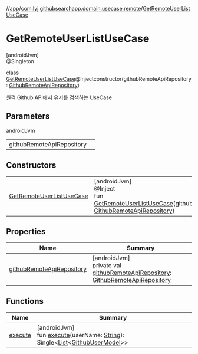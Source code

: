 //[app](../../../index.md)/[com.lyj.githubsearchapp.domain.usecase.remote](../index.md)/[GetRemoteUserListUseCase](index.md)

# GetRemoteUserListUseCase

[androidJvm]\
@Singleton

class [GetRemoteUserListUseCase](index.md)@Injectconstructor(githubRemoteApiRepository: [GithubRemoteApiRepository](../../com.lyj.githubsearchapp.domain.repository/-github-remote-api-repository/index.md))

원격 Github API에서 유저를 검색하는 UseCase

## Parameters

androidJvm

| | |
|---|---|
| githubRemoteApiRepository |  |

## Constructors

| | |
|---|---|
| [GetRemoteUserListUseCase](-get-remote-user-list-use-case.md) | [androidJvm]<br>@Inject<br>fun [GetRemoteUserListUseCase](-get-remote-user-list-use-case.md)(githubRemoteApiRepository: [GithubRemoteApiRepository](../../com.lyj.githubsearchapp.domain.repository/-github-remote-api-repository/index.md)) |

## Properties

| Name | Summary |
|---|---|
| [githubRemoteApiRepository](github-remote-api-repository.md) | [androidJvm]<br>private val [githubRemoteApiRepository](github-remote-api-repository.md): [GithubRemoteApiRepository](../../com.lyj.githubsearchapp.domain.repository/-github-remote-api-repository/index.md) |

## Functions

| Name | Summary |
|---|---|
| [execute](execute.md) | [androidJvm]<br>fun [execute](execute.md)(userName: [String](https://kotlinlang.org/api/latest/jvm/stdlib/kotlin/-string/index.html)): Single&lt;[List](https://kotlinlang.org/api/latest/jvm/stdlib/kotlin.collections/-list/index.html)&lt;[GithubUserModel](../../com.lyj.githubsearchapp.domain.model/-github-user-model/index.md)&gt;&gt; |
